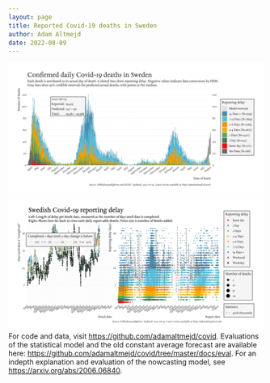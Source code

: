 ```yaml
---
layout: page
title: Reported Covid-19 deaths in Sweden
author: Adam Altmejd
date: 2022-08-09
---
```


![Graph of Swedish Covid-19 deaths with reporting delay.](deaths_lag_sweden_2022-08-09.png "Swedish Covid-19 deaths.")
![Graph of Swedish Covid-19 reporting delay in daily deaths.](lag_trend_sweden_2022-08-09.png "Trend in Swedish Covid-19 mortality reporting delay.")
For code and data, visit <https://github.com/adamaltmejd/covid>.
Evaluations of the statistical model and the old constant average forecast are available here: <https://github.com/adamaltmejd/covid/tree/master/docs/eval>.
For an indepth explanation and evaluation of the nowcasting model, see <https://arxiv.org/abs/2006.06840>.
